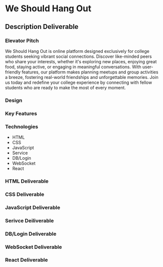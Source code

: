 # We Should Hang Out


## Description Deliverable


### Elevator Pitch
We Should Hang Out is online platform designed exclusively for college students seeking vibrant social connections. Discover like-minded peers who share your interests, whether it's exploring new places, enjoying great food, staying active, or engaging in meaningful conversations. With user-friendly features, our platform makes planning meetups and group activities a breeze, fostering real-world friendships and unforgettable memories. Join us today and redefine your college experience by connecting with fellow students who are ready to make the most of every moment.

### Design


### Key Features

### Technologies
+ HTML
+ CSS
+ JavaScript
+ Service
+ DB/Login
+ WebSocket
+ React

### HTML Deliverable
### CSS Deliverable
### JavaScript Deliverable
### Serivce Deiliverable
### DB/Login Deliverable
### WebSocket Deliverable
### React Deliverable

